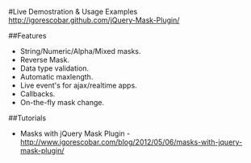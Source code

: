 #Live Demostration & Usage Examples
http://igorescobar.github.com/jQuery-Mask-Plugin/

##Features

  * String/Numeric/Alpha/Mixed masks.
  * Reverse Mask.
  * Data type validation.
  * Automatic maxlength.
  * Live event's for ajax/realtime apps.
  * Callbacks.
  * On-the-fly mask change.

##Tutorials
  * Masks with jQuery Mask Plugin - http://www.igorescobar.com/blog/2012/05/06/masks-with-jquery-mask-plugin/